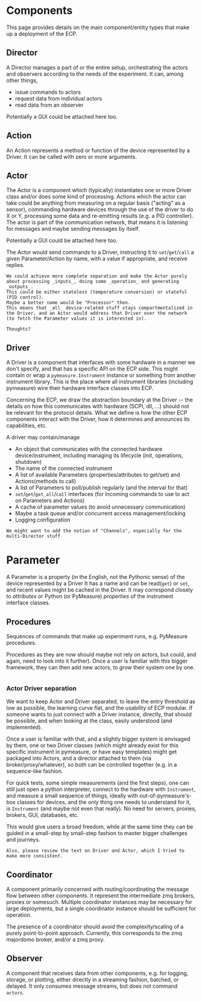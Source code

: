 # Components

This page provides details on the main component/entity types that make up a deployment of the ECP.

## Director
A Director manages a part of or the entire setup, orchestrating the actors and observers according to the needs of the experiment.
It can, among other things, 
* issue commands to actors
* request data from individual actors
* read data from an observer

Potentially a GUI could be attached here too.

## Action
An Action represents a method or function of the device represented by a Driver.
It can be called with zero or more arguments.

## Actor
The Actor is a component which (typically) instantiates one or more Driver class and/or does some kind of processing.
Actions which the actor can take could be anything from measuring on a regular basis ("acting" as a sensor), commanding hardware devices through the use of the driver to do X or Y, processing some data and re-emitting results (e.g. a PID controller).
The actor is part of the communication network, that means it is listening for messages and maybe sending messages by itself.

Potentially a GUI could be attached here too.

The Actor would send commands to a Driver, instructing it to `set`/`get`/`call` a given Parameter/Action by name, with a value if appropriate, and receive replies.

```{note}
We could achieve more complete separation and make the Actor purely about processing _inputs_, doing some _operation_ and generating _outputs_.
This could be either stateless (temperature conversion) or stateful (PID control).
Maybe a better name would be "Processor" then.
This means that _all_ device-related stuff stays compartmentalized in the Driver, and an Actor would address that Driver over the network (to fetch the Parameter values it is interested in).

Thoughts?
```

## Driver
A Driver is a component that interfaces with some hardware in a manner we don't specify, and that has a specific API on the ECP side.
This might contain or wrap a `pymeasure.Instrument` instance or something from another instrument library.
This is the place where all instrument libraries (including pymeasure) wire their hardware interface classes into ECP.

Concerning the ECP, we draw the abstraction boundary at the Driver -- the details on how this communicates with hardware (SCPI, dll, ...) should not be relevant for the protocol details.
What we define is how the other ECP components interact with the Driver, how it determines and announces its capabilities, etc.

A driver may contain/manage
* An object that communicates with the connected hardware device/instrument, including managing its lifecycle (init, operations, shutdown)
* The name of the connected instrument
* A list of available Parameters (properties/attributes to get/set) and Actions(methods to call)
* A list of Parameters to poll/publish regularly (and the interval for that)
* `set`/`get`/`get_all`/`call` interfaces (for incoming commands to use to act on Parameters and Actions)
* A cache of parameter values (to avoid unnecessary communication)
* Maybe a task queue and/or concurrent access management/locking
* Logging configuration

```{note}
We might want to add the notion of "Channels", especially for the multi-Director stuff
```

# Parameter
A Parameter is a property (in the English, not the Pythonic sense) of the device represented by a Driver
It has a name and can be read(`get`) or `set`, and recent values might be cached in the Driver.
It may correspond closely to _attributes_ or Python (or PyMeasure) _properties_ of the instrument interface classes.

## Procedures
Sequences of commands that make up experiment runs, e.g. PyMeasure procedures.

Procedures as they are now should maybe not rely on actors, but could, and again, need to look into it further). Once a user is familiar with this bigger framework, they can then add new actors, to grow their system one by one.

```{note} This is a placeholder, we have not defined the concept yet
```

### Actor Driver separation
We want to keep Actor and Driver separated, to leave the entry threshold as low as possible, the learning curve flat, and the usability of ECP modular.
If someone wants to just connect with a Driver instance, directly, that should be possible, and when looking at the class, easily understood (and implemented).

Once a user is familiar with that, and a slightly bigger system is envisaged by them, one or two Driver classes (which might already exist for this specific instrument in pymeasure, or have easy templates) might get packaged into Actors, and a director attached to them (via broker/proxy/whatever), so both can be controlled together (e.g. in a sequence-like fashion.

For quick tests, some simple measurements (and the first steps), one can still just open a python interpreter, connect to the hardware with `Instrument`, and measure a small sequence of things, ideally with out-of-pymeasure's-box classes for devices, and the only thing one needs to understand for it, is `Instrument` (and maybe not even that really). No need for servers, proxies, brokers, GUI, databases, etc. 

This would give users a broad freedom, while at the same time they can be guided in a small-step by small-step fashion to master bigger challenges and journeys.

```{note} There was a paragraph here on the that I (BB) integrated into the actor and driver texts, it did not seem current anymore.
Also, please review the text on Driver and Actor, which I tried to make more consistent.
```

## Coordinator
A component primarily concerned with routing/coordinating the message flow between other components.
It represent the intermediate zmq brokers, proxies or somesuch.
Multiple coordinator instances may be necessary for large deployments, but a single coordinator instance should be sufficient for operation.

The presence of a coordinator should avoid the complexity/scaling of a purely point-to-point approach. 
Currently, this corresponds to the zmq majordomo broker, and/or a zmq proxy.

## Observer
A component that receives data from other components, e.g. for logging, storage, or plotting, either directly in a streaming fashion, batched, or delayed.
It only consumes message streams, but does not command `actors`.

```{note} Depending on setup, some commanding might be necessary, e.g. to subscribe/register.
```

